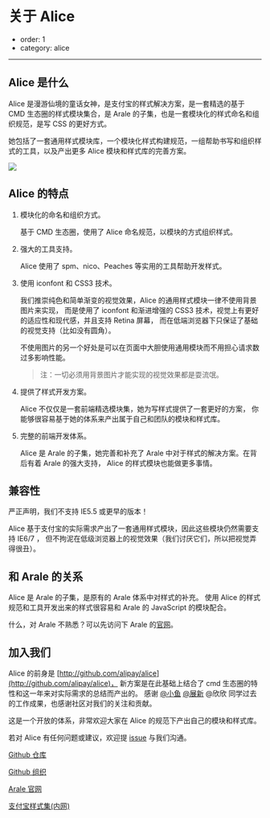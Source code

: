 # 关于 Alice

- order: 1
- category: alice

---

## Alice 是什么

Alice 是漫游仙境的童话女神，是支付宝的样式解决方案，是一套精选的基于 CMD 生态圈的样式模块集合，是 Arale 的子集，也是一套模块化的样式命名和组织规范，是写 CSS 的更好方式。

她包括了一套通用样式模块库，一个模块化样式构建规范，一组帮助书写和组织样式的工具，以及产出更多 Alice 模块和样式库的完善方案。

![](/static/alice_by_meago.png)

## Alice 的特点

1. 模块化的命名和组织方式。

    基于 CMD 生态圈，使用了 Alice 命名规范，以模块的方式组织样式。

2. 强大的工具支持。

    Alice 使用了 spm、nico、Peaches 等实用的工具帮助开发样式。

3. 使用 iconfont 和 CSS3 技术。

    我们推崇纯色和简单渐变的视觉效果，Alice 的通用样式模块一律不使用背景图片来实现，
    而是使用了 iconfont 和渐进增强的 CSS3 技术，视觉上有更好的适应性和现代感，并且支持 Retina 屏幕，
    而在低端浏览器下只保证了基础的视觉支持（比如没有圆角）。

    不使用图片的另一个好处是可以在页面中大胆使用通用模块而不用担心请求数过多影响性能。

    > 注：一切必须用背景图片才能实现的视觉效果都是耍流氓。

4. 提供了样式开发方案。

    Alice 不仅仅是一套前端精选模块集，她为写样式提供了一套更好的方案，
    你能够很容易基于她的体系来产出属于自己和团队的模块和样式库。

5. 完整的前端开发体系。

    Alice 是 Arale 的子集，她完善和补充了 Arale 中对于样式的解决方案。在背后有着 Arale 的强大支持，
    Alice 的样式模块也能做更多事情。


## 兼容性

严正声明，我们不支持 IE5.5 或更早的版本！

Alice 基于支付宝的实际需求产出了一套通用样式模块，因此这些模块仍然需要支持 IE6/7 ，
但不拘泥在低级浏览器上的视觉效果（我们讨厌它们，所以把视觉弄得很丑）。


## 和 Arale 的关系

Alice 是 Arale 的子集，是原有的 Arale 体系中对样式的补充。
使用 Alice 的样式规范和工具开发出来的样式很容易和 Arale 的 JavaScript 的模块配合。

什么，对 Arale 不熟悉？可以先访问下 Arale 的[官网](http://aralejs.org/)。


## 加入我们

Alice 的前身是 [http://github.com/alipay/alice](http://github.com/alipay/alice)，
新方案是在此基础上结合了 cmd 生态圈的特性和这一年来对实际需求的总结而产出的。
感谢 [@小鱼](http://sofish.de/) [@展新](http://pizn.net/) @欣欣 同学过去的工作成果，也感谢社区对我们的关注和贡献。

这是一个开放的体系，非常欢迎大家在 Alice 的规范下产出自己的模块和样式库。

若对 Alice 有任何问题或建议，欢迎提 [issue](https://github.com/aliceui/aliceui.org/issues/new) 与我们沟通。

[Github 仓库](https://github.com/aliceui/aliceui.org)

[Github 组织](https://github.com/aliceui/)

[Arale 官网](http://aralejs.org)

[支付宝样式集(内网)](http://site.alipay.im/styles)
